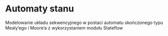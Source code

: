 # Automaty stanu

Modelowanie układu sekwencyjnego w postaci automatu skończonego typu Mealy’ego i Moore’a z wykorzystaniem modułu Stateflow

